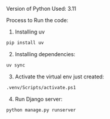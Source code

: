 Version of Python Used: 3.11

Process to Run the code:
1. Installing uv
```bash
pip install uv
```
2. Installing dependencies:
```bash
uv sync
```
3. Activate the virtual env just created:
```bash
.venv/Scripts/activate.ps1
```
4. Run Django server:
```bash
python manage.py runserver
```